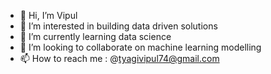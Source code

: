 - 👋 Hi, I’m Vipul
- 👀 I’m interested in building data driven solutions
- 🌱 I’m currently learning data science
- 💞️ I’m looking to collaborate on machine learning modelling
- 📫 How to reach me : @tyagivipul74@gmail.com

<!---
tyagivipul/tyagivipul is a ✨ special ✨ repository because its `README.md` (this file) appears on your GitHub profile.
You can click the Preview link to take a look at your changes.
--->
